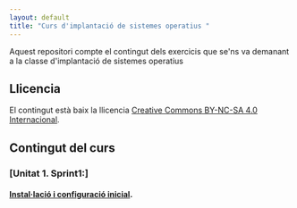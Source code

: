 ```yaml
---
layout: default
title: "Curs d'implantació de sistemes operatius "
---
```


Aquest repositori compte el contingut dels exercicis que se'ns va demanant a la classe d'implantació de sistemes operatius

## Llicencia

El contingut està baix la llicencia [Creative Commons BY-NC-SA 4.0 Internacional](LICENSE.md).

## Contingut del curs

### [Unitat 1. Sprint1:]
#### [Instal·lació i configuració inicial](sp1/index.md).

